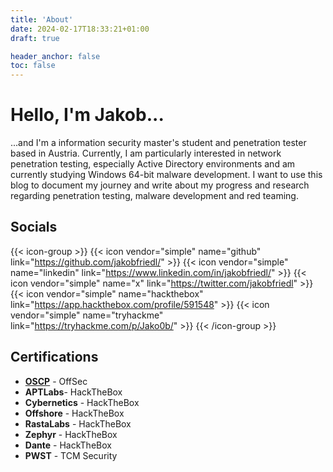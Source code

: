 ```yaml
---
title: 'About'
date: 2024-02-17T18:33:21+01:00
draft: true

header_anchor: false
toc: false
---
```


# Hello, I'm **Jakob**...

...and I'm a information security master's student and penetration tester based in Austria. Currently, I am particularly interested in network penetration testing, especially Active Directory environments and am currently studying Windows 64-bit malware development. I want to use this blog to document my journey and write about my progress and research regarding penetration testing, malware development and red teaming. 

## Socials

{{< icon-group >}}
{{< icon vendor="simple" name="github" link="https://github.com/jakobfriedl/" >}}
{{< icon vendor="simple" name="linkedin" link="https://www.linkedin.com/in/jakobfriedl/" >}}
{{< icon vendor="simple" name="x" link="https://twitter.com/jakobfriedl" >}}
{{< icon vendor="simple" name="hackthebox" link="https://app.hackthebox.com/profile/591548" >}}
{{< icon vendor="simple" name="tryhackme" link="https://tryhackme.com/p/Jako0b/" >}}
{{< /icon-group >}}

## Certifications

- [**OSCP**](https://www.credential.net/8db1869a-e535-4a32-bbdd-7d3352f2fef4#gs.c19803) - OffSec
- **APTLabs**- HackTheBox
- **Cybernetics** - HackTheBox
- **Offshore** - HackTheBox
- **RastaLabs** - HackTheBox
- **Zephyr** - HackTheBox
- **Dante** - HackTheBox
- **PWST** - TCM Security
